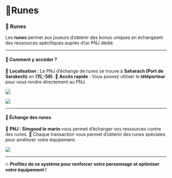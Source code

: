 # 🔮Runes

### 🔮 Runes <a href="#runes" id="runes"></a>

Les **runes** permet aux joueurs d’obtenir des bonus uniques en échangeant des ressources spécifiques auprès d’un PNJ dédié.

***

#### 📍 **Comment y accéder ?** <a href="#comment-y-acceder" id="comment-y-acceder"></a>

🔹 **Localisation** : Le PNJ d’échange de runes se trouve à **Saharach (Port de Sarakech)** en **(15,-56)**. 🔹 **Accès rapide** : Vous pouvez utiliser le **téléporteur** pour vous rendre directement au PNJ.

![](https://vallya.gitbook.io/~gitbook/image?url=https%3A%2F%2F677697625-files.gitbook.io%2F%7E%2Ffiles%2Fv0%2Fb%2Fgitbook-x-prod.appspot.com%2Fo%2Fspaces%252FTJCjQJc02Pk37oWThIix%252Fuploads%252FWkMrfvwiNtnY9ShcyoMq%252Fimage.png%3Falt%3Dmedia%26token%3D426b75d6-975d-46a2-999b-a827faeb046a\&width=768\&dpr=4\&quality=100\&sign=6ffac3d4\&sv=2)

![](https://vallya.gitbook.io/~gitbook/image?url=https%3A%2F%2F677697625-files.gitbook.io%2F%7E%2Ffiles%2Fv0%2Fb%2Fgitbook-x-prod.appspot.com%2Fo%2Fspaces%252FTJCjQJc02Pk37oWThIix%252Fuploads%252FfDJPRgG78oXasMtDWh8N%252Fimage.png%3Falt%3Dmedia%26token%3D16fff5f3-b04c-4141-af6b-4ae1cbed12d3\&width=768\&dpr=4\&quality=100\&sign=193e3c01\&sv=2)

***

#### 🔄 **Échange des runes** <a href="#echange-des-runes" id="echange-des-runes"></a>

💠 **PNJ : Simgood le marin** vous permet d’échanger vos ressources contre des runes. 💠 Chaque transaction vous permet d’obtenir des runes spéciales pour améliorer votre équipement.

![](https://vallya.gitbook.io/~gitbook/image?url=https%3A%2F%2F677697625-files.gitbook.io%2F%7E%2Ffiles%2Fv0%2Fb%2Fgitbook-x-prod.appspot.com%2Fo%2Fspaces%252FTJCjQJc02Pk37oWThIix%252Fuploads%252FFP7n4AqjSOOFJrL2Llpv%252Fimage.png%3Falt%3Dmedia%26token%3D7ac7a722-97b6-42da-b4ff-81482f9d973c\&width=768\&dpr=4\&quality=100\&sign=12fb7c76\&sv=2)

***

🔥 **Profitez de ce système pour renforcer votre personnage et optimiser votre équipement !**
